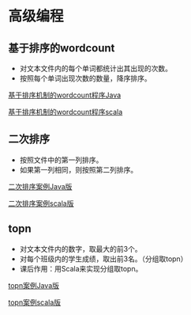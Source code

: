 # 高级编程

## 基于排序的wordcount

- 对文本文件内的每个单词都统计出其出现的次数。
- 按照每个单词出现次数的数量，降序排序。

[基于排序机制的wordcount程序Java](../src/java/SortWordCount.java)

[基于排序机制的wordcount程序scala](../src/scala/SortWordCount.scala)



##  二次排序

- 按照文件中的第一列排序。
- 如果第一列相同，则按照第二列排序。

[二次排序案例Java版](../src/java/SecondarySort.java)

[二次排序案例scala版](../src/scala/SecondarySort.scala)

## topn

- 对文本文件内的数字，取最大的前3个。
- 对每个班级内的学生成绩，取出前3名。（分组取topn）
- 课后作用：用Scala来实现分组取topn。

[topn案例Java版](../src/java/Top3.java)

[topn案例scala版](../src/scala/Top3..scala)

